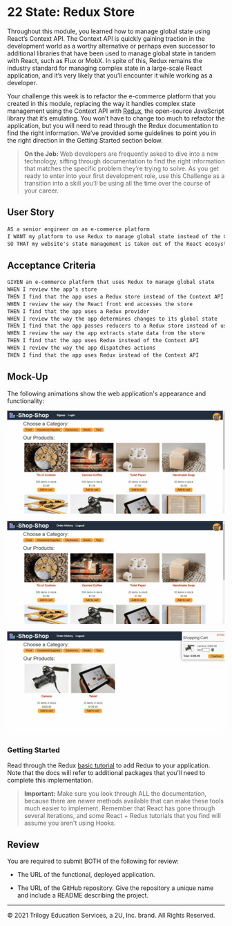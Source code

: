 # 22 State: Redux Store

Throughout this module, you learned how to manage global state using React’s Context API. The Context API is quickly gaining traction in the development world as a worthy alternative or perhaps even successor to additional libraries that have been used to manage global state in tandem with React, such as Flux or MobX. In spite of this, Redux remains the industry standard for managing complex state in a large-scale React application, and it’s very likely that you’ll encounter it while working as a developer.

Your challenge this week is to refactor the e-commerce platform that you created in this module, replacing the way it handles complex state management using the Context API with [Redux](https://redux.js.org/), the open-source JavaScript library that it’s emulating. You won’t have to change too much to refactor the application, but you will need to read through the Redux documentation to find the right information. We’ve provided some guidelines to point you in the right direction in the Getting Started section below.

> **On the Job:** Web developers are frequently asked to dive into a new technology, sifting through documentation to find the right information that matches the specific problem they’re trying to solve. As you get ready to enter into your first development role, use this Challenge as a transition into a skill you’ll be using all the time over the course of your career.


## User Story

```md
AS a senior engineer on an e-commerce platform
I WANT my platform to use Redux to manage global state instead of the Context API
SO THAT my website's state management is taken out of the React ecosystem
```


## Acceptance Criteria

```md
GIVEN an e-commerce platform that uses Redux to manage global state
WHEN I review the app’s store
THEN I find that the app uses a Redux store instead of the Context API
WHEN I review the way the React front end accesses the store
THEN I find that the app uses a Redux provider
WHEN I review the way the app determines changes to its global state
THEN I find that the app passes reducers to a Redux store instead of using the Context API
WHEN I review the way the app extracts state data from the store
THEN I find that the app uses Redux instead of the Context API
WHEN I review the way the app dispatches actions
THEN I find that the app uses Redux instead of the Context API
```


## Mock-Up

The following animations show the web application's appearance and functionality:

![Demo](./Assets/22-state-homework-demo-01.gif) 

![Demo](./Assets/22-state-homework-demo-02.gif)

![Demo](./Assets/22-state-homework-demo-03.gif)


### Getting Started

Read through the Redux [basic tutorial](https://redux.js.org/basics/basic-tutorial) to add Redux to your application. Note that the docs will refer to additional packages that you'll need to complete this implementation.

> **Important:** Make sure you look through ALL the documentation, because there are newer methods available that can make these tools much easier to implement. Remember that React has gone through several iterations, and some React + Redux tutorials that you find will assume you aren't using Hooks.


## Review

You are required to submit BOTH of the following for review:

* The URL of the functional, deployed application.

* The URL of the GitHub repository. Give the repository a unique name and include a README describing the project.

- - -
© 2021 Trilogy Education Services, a 2U, Inc. brand. All Rights Reserved.
